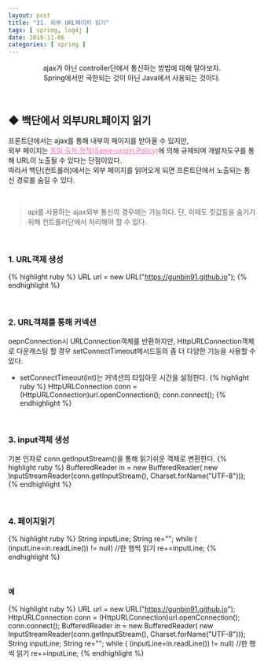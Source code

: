 ```yaml
---
layout: post
title: "21. 외부 URL페이지 읽기"
tags: [ spring, log4j ]
date: 2019-11-06
categories: [ spring ]
---
```


<p align="center">
  ajax가 아닌 controller단에서 통신하는 방법에 대해 알아보자. <br/>
    Spring에서만 국한되는 것이 아닌 Java에서 사용되는 것이다.
</p><br/>

## ◆ 백단에서 외부URL페이지 읽기
프론트단에서는 ajax를 통해 내부의 페이지를 받아올 수 있지만, <br/>외부 페이지는 <a href="https://developer.mozilla.org/ko/docs/Web/Security/Same-origin_policy"  style="color:hotpink" target="_blank">동일 출처 정책(Same-origin Policy)</a>에 의해 규제되며 개발자도구를 통해 URL이 노출될 수 있다는 단점이있다.<br/>
따라서 백단(컨트롤러)에서는 외부 페이지를 읽어오게 되면 프론트단에서 노출되는 통신 경로를 숨길 수 있다.

<br/>

> api를 사용하는 ajax외부 통신의 경우에는 가능하다. 단, 이때도 킷값등을 숨기기 위해 컨트롤러단에서 처리해야 할 수 있다.

<br/>

### 1. URL객체 생성
{% highlight ruby %}
URL url = new URL("https://gunbin91.github.io");
{% endhighlight %}

<br/>

### 2. URL객체를 통해 커넥션
oepnConnection시 URLConnection객체를 반환하지만, HttpURLConnection객체로 다운캐스팅 할 경우
setConnectTimeout메서드등의 좀 더 다양한 기능을 사용할 수 있다.
- setConnectTimeout(int)는 커넥션의 타임아웃 시간을 설정한다.
{% highlight ruby %}
HttpURLConnection conn = (HttpURLConnection)url.openConnection();
conn.connect();
{% endhighlight %}

<br/>

### 3. input객체 생성
기본 인자로 conn.getInputStream()을 통해 읽기쉬운 객체로 변환한다.
{% highlight ruby %}
BufferedReader in = new BufferedReader(
    new InputStreamReader(conn.getInputStream(), Charset.forName("UTF-8")));
{% endhighlight %}

<br/>

### 4. 페이지읽기
{% highlight ruby %}
String inputLine;
String re="";
while ( (inputLine=in.readLine()) != null) //한 행씩 읽기
    re+=inputLine;
{% endhighlight %}

<br/>

#### 예
{% highlight ruby %}
URL url = new URL("https://gunbin91.github.io");
HttpURLConnection conn = (HttpURLConnection)url.openConnection();
conn.connect();
BufferedReader in = new BufferedReader(
    new InputStreamReader(conn.getInputStream(), Charset.forName("UTF-8")));
String inputLine;
String re="";
while ( (inputLine=in.readLine()) != null) //한 행씩 읽기
    re+=inputLine;
{% endhighlight %}


<br/>